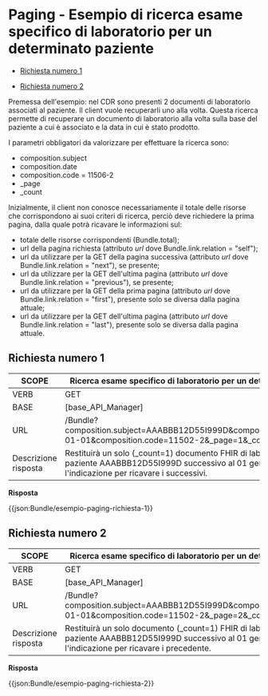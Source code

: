 # Paging - Esempio di ricerca esame specifico di laboratorio per un determinato paziente 

- [Richiesta numero 1](#richiesta-numero-1)

- [Richiesta numero 2](#richiesta-numero-2)

Premessa dell'esempio: nel CDR sono presenti 2 documenti di laboratorio associati al paziente. Il client vuole recuperarli uno alla volta.
Questa ricerca permette di recuperare un documento di laboratorio alla volta sulla base del paziente a cui è associato e la data in cui è stato prodotto.

I parametri obbligatori da valorizzare per effettuare la ricerca sono: 

- composition.subject
- composition.date 
- composition.code = 11506-2
- _page
- _count

Inizialmente, il client non conosce necessariamente il totale delle risorse che corrispondono ai suoi criteri di ricerca, perciò deve richiedere la prima pagina, dalla quale potrà ricavare le informazioni sul:
- totale delle risorse corrispondenti (Bundle.total);
- url della pagina richiesta (attributo *url* dove Bundle.link.relation = "self");
- url da utilizzare per la GET della pagina successiva (attributo *url* dove Bundle.link.relation = "next"), se presente;
- url da utilizzare per la GET dell'ultima pagina (attributo *url* dove Bundle.link.relation = "previous"), se presente;  
- url da utilizzare per la GET della prima pagina (attributo *url* dove Bundle.link.relation = "first"), presente solo se diversa dalla pagina attuale;
- url da utilizzare per la GET dell'ultima pagina (attributo *url* dove Bundle.link.relation = "last"), presente solo se diversa dalla pagina attuale.

## Richiesta numero 1

| SCOPE | Ricerca esame specifico di laboratorio per un determinato paziente |
|---|---|
| VERB | GET |
| BASE | [base_API_Manager]    |
| URL | /Bundle?composition.subject=AAABBB12D55I999D&composition.date=gt2023-01-01&composition.code=11502-2&_page=1&_count=1  |
|Descrizione risposta | Restituirà un solo (_count=1) documento FHIR di laboratorio associato al paziente AAABBB12D55I999D successivo al 01 gennaio 2023 e l'indicazione per ricavare i successivi. |

**Risposta**

{{json:Bundle/esempio-paging-richiesta-1}}


## Richiesta numero 2

| SCOPE | Ricerca esame specifico di laboratorio per un determinato paziente |
|---|---|
| VERB | GET |
| BASE | [base_API_Manager]    |
| URL | /Bundle?composition.subject=AAABBB12D55I999D&composition.date=gt2023-01-01&composition.code=11502-2&_page=2&_count=1  |
|Descrizione risposta | Restituirà un solo documento (_count=1) FHIR di laboratorio associato al paziente AAABBB12D55I999D successivo al 01 gennaio 2023 e l'indicazione per ricavare i precedente. |

**Risposta**

{{json:Bundle/esempio-paging-richiesta-2}}
